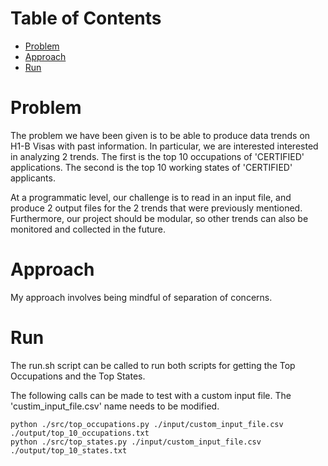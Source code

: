 # Table of Contents
- [Problem](README.md#Problem)
- [Approach](README.md#Approach)
- [Run](README.md#Run)

# Problem

The problem we have been given is to be able to produce data trends on H1-B
Visas with past information. In particular, we are interested interested in
analyzing 2 trends. The first is the top 10 occupations of 'CERTIFIED'
applications. The second is the top 10 working states of 'CERTIFIED' applicants.

At a programmatic level, our challenge is to read in an input file, and produce
2 output files for the 2 trends that were previously mentioned. Furthermore, our
project should be modular, so other trends can also be monitored and collected
in the future.

# Approach

My approach involves being mindful of separation of concerns.

# Run

The run.sh script can be called to run both scripts for getting the Top
Occupations and the Top States.

The following calls can be made to test with a custom input file. The
'custim_input_file.csv' name needs to be modified.

    python ./src/top_occupations.py ./input/custom_input_file.csv ./output/top_10_occupations.txt
    python ./src/top_states.py ./input/custom_input_file.csv ./output/top_10_states.txt